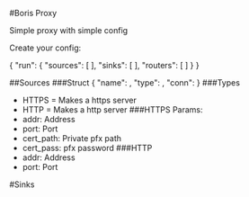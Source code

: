 #Boris Proxy

Simple proxy with simple config

Create your config:

{
  "run": {
    "sources": [
      <Your Sources>
    ],
    "sinks": [
      <Your Sinks>
    ],
    "routers": [
      <Your Routers>
    ]
  }
}

##Sources
###Struct
{
  "name": <Name>,
  "type": <Type>,
  "conn": <Sink or router conected to>
}
###Types
- HTTPS = Makes a https server
- HTTP = Makes a http server
###HTTPS
Params:
- addr: Address
- port: Port
- cert_path: Private pfx path
- cert_pass: pfx password
###HTTP
- addr: Address
- port: Port

#Sinks

